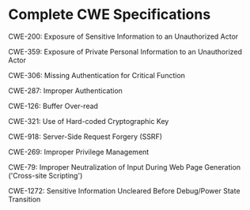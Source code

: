 

# Complete CWE Specifications

CWE-200: Exposure of Sensitive Information to an Unauthorized Actor

CWE-359: Exposure of Private Personal Information to an Unauthorized Actor

CWE-306: Missing Authentication for Critical Function

CWE-287: Improper Authentication

CWE-126: Buffer Over-read

CWE-321: Use of Hard-coded Cryptographic Key

CWE-918: Server-Side Request Forgery (SSRF)

CWE-269: Improper Privilege Management

CWE-79: Improper Neutralization of Input During Web Page Generation ('Cross-site Scripting')

CWE-1272: Sensitive Information Uncleared Before Debug/Power State Transition